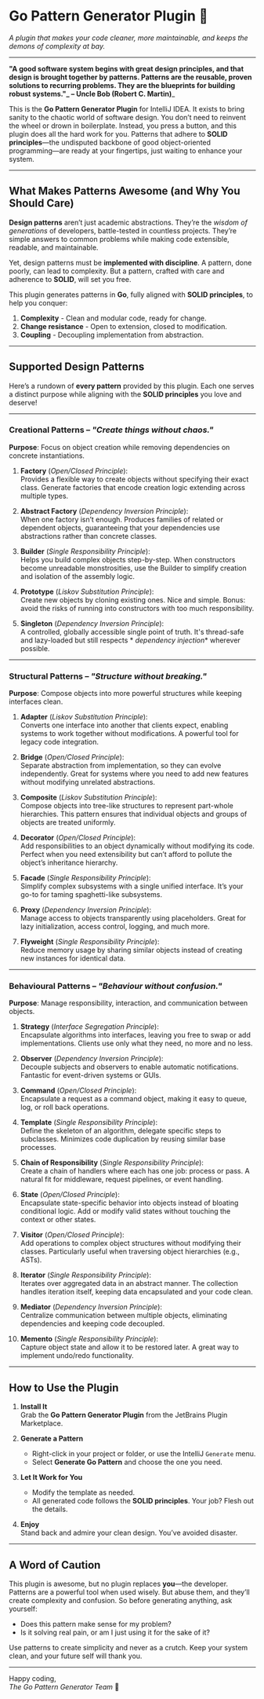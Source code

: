 # **Go Pattern Generator Plugin** 🚀

_A plugin that makes your code cleaner, more maintainable, and keeps the demons of complexity at bay._

---

**"A good software system begins with great design principles, and that design is brought together by patterns. Patterns
are the reusable, proven solutions to recurring problems. They are the blueprints for building robust systems."_ – Uncle
Bob (Robert C. Martin)**_

This is the **Go Pattern Generator Plugin** for IntelliJ IDEA. It exists to bring sanity to the chaotic world of
software design. You don’t need to reinvent the wheel or drown in boilerplate. Instead, you press a button, and this
plugin does all the hard work for you. Patterns that adhere to **SOLID principles**—the undisputed backbone of good
object-oriented programming—are ready at your fingertips, just waiting to enhance your system.

---

## **What Makes Patterns Awesome (and Why You Should Care)**

**Design patterns** aren’t just academic abstractions. They’re the _wisdom of generations_ of developers, battle-tested
in countless projects. They’re simple answers to common problems while making code extensible, readable, and
maintainable.

Yet, design patterns must be **implemented with discipline**. A pattern, done poorly, can lead to complexity. But a
pattern, crafted with care and adherence to **SOLID**, will set you free.

This plugin generates patterns in **Go**, fully aligned with **SOLID principles**, to help you conquer:

1. **Complexity** - Clean and modular code, ready for change.
2. **Change resistance** - Open to extension, closed to modification.
3. **Coupling** - Decoupling implementation from abstraction.

---

## **Supported Design Patterns**

Here’s a rundown of **every pattern** provided by this plugin. Each one serves a distinct purpose while aligning with
the **SOLID principles** you love and deserve!

---

### **Creational Patterns** – _"Create things without chaos."_

**Purpose**: Focus on object creation while removing dependencies on concrete instantiations.

1. **Factory** (_Open/Closed Principle_):  
   Provides a flexible way to create objects without specifying their exact class. Generate factories that encode
   creation logic extending across multiple types.

2. **Abstract Factory** (_Dependency Inversion Principle_):  
   When one factory isn’t enough. Produces families of related or dependent objects, guaranteeing that your dependencies
   use abstractions rather than concrete classes.

3. **Builder** (_Single Responsibility Principle_):  
   Helps you build complex objects step-by-step. When constructors become unreadable monstrosities, use the Builder to
   simplify creation and isolation of the assembly logic.

4. **Prototype** (_Liskov Substitution Principle_):  
   Create new objects by cloning existing ones. Nice and simple. Bonus: avoid the risks of running into constructors
   with too much responsibility.

5. **Singleton** (_Dependency Inversion Principle_):  
   A controlled, globally accessible single point of truth. It's thread-safe and lazy-loaded but still respects *
   *dependency injection** wherever possible.

---

### **Structural Patterns** – _"Structure without breaking."_

**Purpose**: Compose objects into more powerful structures while keeping interfaces clean.

1. **Adapter** (_Liskov Substitution Principle_):  
   Converts one interface into another that clients expect, enabling systems to work together without modifications. A
   powerful tool for legacy code integration.

2. **Bridge** (_Open/Closed Principle_):  
   Separate abstraction from implementation, so they can evolve independently. Great for systems where you need to add
   new features without modifying unrelated abstractions.

3. **Composite** (_Liskov Substitution Principle_):  
   Compose objects into tree-like structures to represent part-whole hierarchies. This pattern ensures that individual
   objects and groups of objects are treated uniformly.

4. **Decorator** (_Open/Closed Principle_):  
   Add responsibilities to an object dynamically without modifying its code. Perfect when you need extensibility but
   can’t afford to pollute the object’s inheritance hierarchy.

5. **Facade** (_Single Responsibility Principle_):  
   Simplify complex subsystems with a single unified interface. It’s your go-to for taming spaghetti-like subsystems.

6. **Proxy** (_Dependency Inversion Principle_):  
   Manage access to objects transparently using placeholders. Great for lazy initialization, access control, logging,
   and much more.

7. **Flyweight** (_Single Responsibility Principle_):  
   Reduce memory usage by sharing similar objects instead of creating new instances for identical data.

---

### **Behavioural Patterns** – _"Behaviour without confusion."_

**Purpose**: Manage responsibility, interaction, and communication between objects.

1. **Strategy** (_Interface Segregation Principle_):  
   Encapsulate algorithms into interfaces, leaving you free to swap or add implementations. Clients use only what they
   need, no more and no less.

2. **Observer** (_Dependency Inversion Principle_):  
   Decouple subjects and observers to enable automatic notifications. Fantastic for event-driven systems or GUIs.

3. **Command** (_Open/Closed Principle_):  
   Encapsulate a request as a command object, making it easy to queue, log, or roll back operations.

4. **Template** (_Single Responsibility Principle_):  
   Define the skeleton of an algorithm, delegate specific steps to subclasses. Minimizes code duplication by reusing
   similar base processes.

5. **Chain of Responsibility** (_Single Responsibility Principle_):  
   Create a chain of handlers where each has one job: process or pass. A natural fit for middleware, request pipelines,
   or event handling.

6. **State** (_Open/Closed Principle_):  
   Encapsulate state-specific behavior into objects instead of bloating conditional logic. Add or modify valid states
   without touching the context or other states.

7. **Visitor** (_Open/Closed Principle_):  
   Add operations to complex object structures without modifying their classes. Particularly useful when traversing
   object hierarchies (e.g., ASTs).

8. **Iterator** (_Single Responsibility Principle_):  
   Iterates over aggregated data in an abstract manner. The collection handles iteration itself, keeping data
   encapsulated and your code clean.

9. **Mediator** (_Dependency Inversion Principle_):  
   Centralize communication between multiple objects, eliminating dependencies and keeping code decoupled.

10. **Memento** (_Single Responsibility Principle_):  
    Capture object state and allow it to be restored later. A great way to implement undo/redo functionality.

---

## **How to Use the Plugin**

1. **Install It**  
   Grab the **Go Pattern Generator Plugin** from the JetBrains Plugin Marketplace.

2. **Generate a Pattern**
    - Right-click in your project or folder, or use the IntelliJ `Generate` menu.
    - Select **Generate Go Pattern** and choose the one you need.

3. **Let It Work for You**
    - Modify the template as needed.
    - All generated code follows the **SOLID principles**. Your job? Flesh out the details.

4. **Enjoy**  
   Stand back and admire your clean design. You’ve avoided disaster.

---

## **A Word of Caution**

This plugin is awesome, but no plugin replaces **you**—the developer. Patterns are a powerful tool when used wisely. But
abuse them, and they’ll create complexity and confusion. So before generating anything, ask yourself:

- Does this pattern make sense for my problem?
- Is it solving real pain, or am I just using it for the sake of it?

Use patterns to create simplicity and never as a crutch. Keep your system clean, and your future self will thank you.

---

Happy coding,  
_The Go Pattern Generator Team_ 🚀
